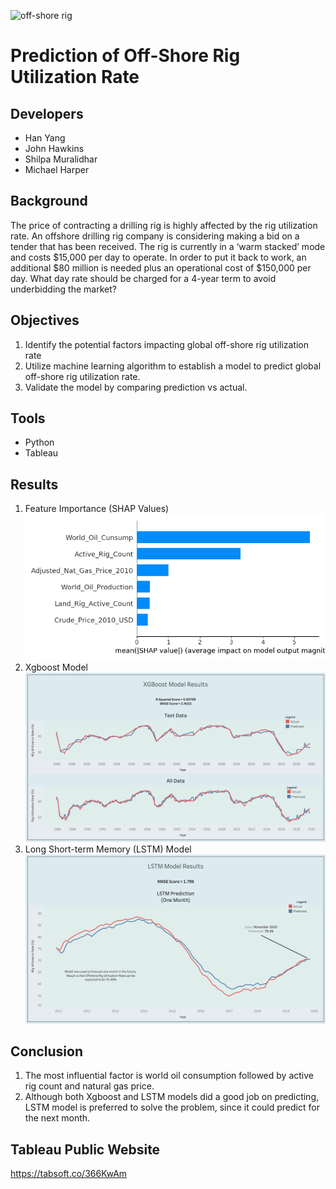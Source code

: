 ![off-shore rig](https://media.mnn.com/assets/images/2010/05/shutterstock_680239339.jpg.653x0_q80_crop-smart.jpg)
# Prediction of Off-Shore Rig Utilization Rate 
## Developers
* Han Yang
* John Hawkins
* Shilpa Muralidhar
* Michael Harper
## Background
The price of contracting a drilling rig is highly affected by the rig utilization rate. An offshore drilling rig company is considering making a bid on a tender that has been received. The rig is currently in a ‘warm stacked’ mode and costs $15,000 per day to operate. In order to put it back to work, an additional $80 million is needed plus an operational cost of $150,000 per day. What day rate should be charged for a 4-year term to avoid underbidding the market?
## Objectives
1. Identify the potential factors impacting global off-shore rig utilization rate
2. Utilize machine learning algorithm to establish a model to predict global off-shore rig utilization rate.
3. Validate the model by comparing prediction vs actual.
## Tools
* Python
* Tableau
## Results
1. Feature Importance (SHAP Values)
![shap](han/HY_Model/XGB/SHAP_selected_features.png)
2. Xgboost Model
![XGB](han/HY_Tableau/xgb.png)
3. Long Short-term Memory (LSTM) Model
![LSTM](han/HY_Tableau/LSTM.png)

## Conclusion
1. The most influential factor is world oil consumption followed by active rig count and natural gas price.
2. Although both Xgboost and LSTM models did a good job on predicting, LSTM model is preferred to solve the problem, since it could predict for the next month.
## Tableau Public Website
https://tabsoft.co/366KwAm

